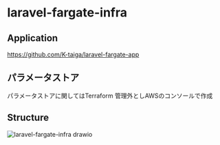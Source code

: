 # laravel-fargate-infra

## Application

https://github.com/K-taiga/laravel-fargate-app

## パラメータストア
パラメータストアに関してはTerraform 管理外としAWSのコンソールで作成

## Structure

![laravel-fargate-infra drawio](https://user-images.githubusercontent.com/46162925/166141599-a5934169-76d2-443c-8d12-6ffb389bf1fe.png)

